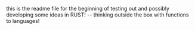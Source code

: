 this is the readme file for the beginning of testing out and possibly developing some ideas in RUST! -- thinking outside the box with functions to languages!
